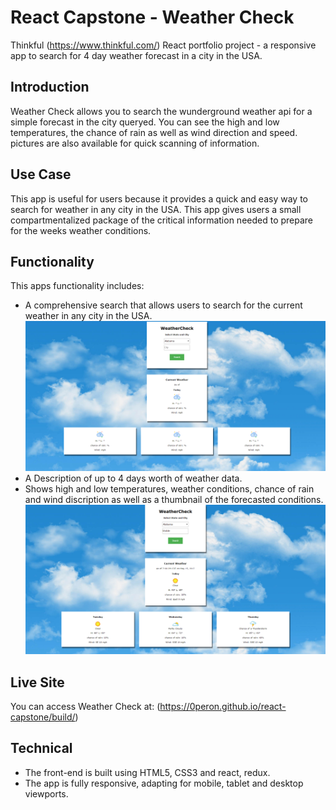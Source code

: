 # React Capstone - Weather Check
Thinkful (https://www.thinkful.com/) React portfolio project - a responsive app to search for 4 day weather forecast in a city in the USA.

## Introduction
Weather Check allows you to search the wunderground weather api for a simple forecast in the city queryed.
You can see the high and low temperatures, the chance of rain as well as wind direction and speed. 
pictures are also available for quick scanning of information.

## Use Case
This app is useful for users because it provides a quick and easy way to search for weather in any city in the USA.
This app gives users a small compartmentalized package of the critical information needed to prepare for the weeks weather conditions.

## Functionality
This apps functionality includes: 

* A comprehensive search that allows users to search for the current weather in any city in the USA.
![screenshot](https://github.com/0peron/react-capstone/blob/master/weatherchecksearch.png)
* A Description of up to 4 days worth of weather data.
* Shows high and low temperatures, weather conditions, chance of rain and wind discription as well as a thumbnail of the forecasted conditions.
![screenshot](https://github.com/0peron/react-capstone/blob/master/weathercheckresults.png)

## Live Site
You can access Weather Check at: (https://0peron.github.io/react-capstone/build/)

## Technical
 * The front-end is built using HTML5, CSS3 and react, redux.
 * The app is fully responsive, adapting for mobile, tablet and desktop viewports.

